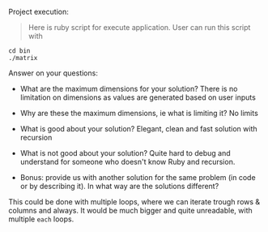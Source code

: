 Project execution:

> Here is ruby script for execute application. User can run this script with

    cd bin
    ./matrix

Answer on your questions:

- What are the maximum dimensions for your solution?
There is no limitation on dimensions as values are generated based on user inputs

- Why are these the maximum dimensions, ie what is limiting it?
No limits

- What is good about your solution?
Elegant, clean and fast solution with recursion

- What is not good about your solution?
Quite hard to debug and understand for someone who doesn't know Ruby and recursion.

- Bonus: provide us with another solution for the same problem (in code or by describing it). In what way are the solutions different?

This could be done with multiple loops, where we can iterate trough rows & columns and always. It would be much bigger and quite unreadable, with multiple `each` loops.